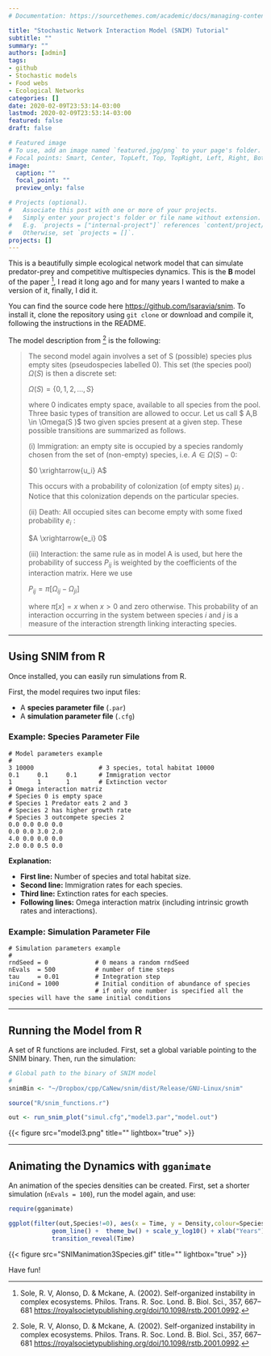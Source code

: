 ```yaml
---
# Documentation: https://sourcethemes.com/academic/docs/managing-content/

title: "Stochastic Network Interaction Model (SNIM) Tutorial"
subtitle: ""
summary: ""
authors: [admin]
tags: 
- github 
- Stochastic models  
- Food webs
- Ecological Networks
categories: []
date: 2020-02-09T23:53:14-03:00
lastmod: 2020-02-09T23:53:14-03:00
featured: false
draft: false

# Featured image
# To use, add an image named `featured.jpg/png` to your page's folder.
# Focal points: Smart, Center, TopLeft, Top, TopRight, Left, Right, BottomLeft, Bottom, BottomRight.
image:
  caption: ""
  focal_point: ""
  preview_only: false

# Projects (optional).
#   Associate this post with one or more of your projects.
#   Simply enter your project's folder or file name without extension.
#   E.g. `projects = ["internal-project"]` references `content/project/deep-learning/index.md`.
#   Otherwise, set `projects = []`.
projects: []
---
```


This is a beautifully simple ecological network model that can simulate predator-prey and competitive multispecies dynamics. This is the **B** model of the paper [^1], I read it long ago and for many years I wanted to make a version of it, finally, I did it.

You can find the source code here <https://github.com/lsaravia/snim>. To install it, clone the repository using `git clone` or download and compile it, following the instructions in the README.

The model description from [^1] is the following:

> The second model again involves a set of S (possible) species plus empty sites (pseudospecies
labelled 0). This set (the species pool) $\Omega(S)$ is then a discrete set:
>
>	$\Omega(S) = \{0,1,2,...,S\}$
>
> where 0 indicates empty space, available to all species
> from the pool. Three basic types of transition are allowed
>to occur. Let us call $ A,B \in \Omega(S )$ two given spcies present at a given step. These possible transitions are summarized as follows.
>
>(i) Immigration: an empty site is occupied by a species randomly chosen from the set of (non-empty) species, i.e. $A \in \Omega(S )-{0}$:
>	
> $0 \xrightarrow{u_i} A$ 
>
>This occurs with a probability of colonization (of empty sites) $\mu_i$ . Notice that this colonization depends on the particular species.
>
> (ii) Death: All occupied sites can become empty with some fixed probability $e_i$ :
>	
> $A \xrightarrow{e_i} 0$ 
>
> (iii) Interaction: the same rule as in model A is used, but here the probability of success $P_{ij}$ is weighted by the coefficients of the interaction matrix. Here we use
>
> $P_{ij} = \pi[\Omega_{ij} - \Omega_{ji}]$
>
> where $\pi[x]=x$ when $x > 0$ and zero otherwise. This probability of an interaction occurring in the system between species $i$ and $j$ is a measure of the interaction strength linking interacting species.

---

## Using SNIM from R

Once installed, you can easily run simulations from R.

First, the model requires two input files:
- A **species parameter file** (`.par`)
- A **simulation parameter file** (`.cfg`)

### Example: Species Parameter File


``` 
# Model parameters example 
#
3 10000                  # 3 species, total habitat 10000
0.1 	0.1 	0.1      # Immigration vector
1 		1 		1        # Extinction vector
# Omega interaction matriz 
# Species 0 is empty space
# Species 1 Predator eats 2 and 3
# Species 2 has higher growth rate 
# Species 3 outcompete species 2 
0.0 0.0 0.0 0.0
0.0 0.0 3.0 2.0
4.0 0.0 0.0 0.0
2.0 0.0 0.5 0.0
```
**Explanation:**
- **First line:** Number of species and total habitat size.
- **Second line:** Immigration rates for each species.
- **Third line:** Extinction rates for each species.
- **Following lines:** Omega interaction matrix (including intrinsic growth rates and interactions).

### Example: Simulation Parameter File

```
# Simulation parameters example 
#
rndSeed = 0				# 0 means a random rndSeed
nEvals  = 500           # number of time steps
tau     = 0.01          # Integration step
iniCond = 1000          # Initial condition of abundance of species 
                        # if only one number is specified all the species will have the same initial conditions
```

---

## Running the Model from R

A set of R functions are included. First, set a global variable pointing to the SNIM binary. Then, run the simulation:


```R
# Global path to the binary of SNIM model
#
snimBin <- "~/Dropbox/cpp/CaNew/snim/dist/Release/GNU-Linux/snim"

source("R/snim_functions.r")

out <- run_snim_plot("simul.cfg","model3.par","model.out")
```

{{< figure src="model3.png" title="" lightbox="true" >}}

---

## Animating the Dynamics with `gganimate`

An animation of the species densities can be created. First, set a shorter simulation (`nEvals = 100`), run the model again, and use:

```R
require(gganimate)

ggplot(filter(out,Species!=0), aes(x = Time, y = Density,colour=Species)) + 
            geom_line() +  theme_bw() + scale_y_log10() + xlab("Years") + 
            transition_reveal(Time)

```


{{< figure src="SNIManimation3Species.gif" title="" lightbox="true" >}}


Have fun!




[^1]: Sole, R. V, Alonso, D. & Mckane, A. (2002). Self-organized instability in complex ecosystems. Philos. Trans. R. Soc. Lond. B. Biol. Sci., 357, 667–681 <https://royalsocietypublishing.org/doi/10.1098/rstb.2001.0992>.